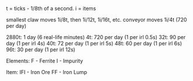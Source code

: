 t = ticks - 1/8th of a second.
i = items

smallest claw moves 1i/8t, then 1i/12t, 1i/16t, etc.
conveyor moves 1i/4t (720 per day)

 2880t:  1 day (6 real-life minutes)
    4t:  720 per day (1 per irl 0.5s)
   32t:  90 per day (1 per irl 4s)
   40t:  72 per day (1 per irl 5s)
   48t:  60 per day (1 per irl 6s)
   96t:  30 per day (1 per irl 12s)

Elements:
    F - Ferrite
    I - Impurity

Item:
    IFI - Iron Ore
    FF - Iron Lump
